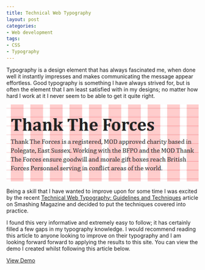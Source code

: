 ```yaml
---
title: Technical Web Typography
layout: post
categories:
- Web development
tags:
- CSS
- Typography
---
```


Typography is a design element that has always fascinated me, when done well it instantly impresses and makes communicating the message appear effortless. Good typography is something I have always strived for, but is often the element that I am least satisfied with in my designs; no matter how hard I work at it I never seem to be able to get it quite right.

![An example of technical typography](/img/content/technical-typography.jpg)

Being a skill that I have wanted to improve upon for some time I was excited by the recent [Technical Web Typography: Guidelines and Techniques](http://www.smashingmagazine.com/2011/03/14/technical-web-typography-guidelines-and-techniques/) article on Smashing Magazine and decided to put the techniques covered into practice.

I found this very informative and extremely easy to follow; it has certainly filled a few gaps in my typography knowledge. I would recommend reading this article to anyone looking to improve on their typography and I am looking forward forward to applying the results to this site. You can view the demo I created whilst following this article below.

[View Demo](/demos/technical-typography/)
